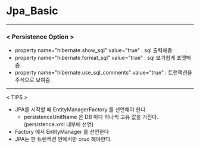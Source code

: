 # Jpa_Basic

-----

### < Persistence Option >
+ property name="hibernate.show_sql" value="true" : sql 출력해줌
+ property name="hibernate.format_sql" value="true" : sql 보기쉽게 포맷해줌 
+ property name="hibernate.use_sql_comments" value="true" : 트랜잭션을 주석으로 보여줌 
---

< TIPS >

+ JPA를 시작할 때 EntityManagerFactory 를 선언해야 한다.
  + persistenceUnitName 은 DB 마다 하나씩 고유 값을 가진다.(persistence.xml 내부에 선언)
+ Factory 에서 EntityManager 를 선언한다
+ JPA는 한 트랜잭션 안에서만 crud 해야한다.
